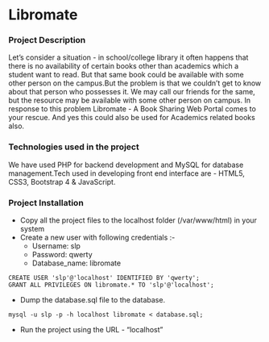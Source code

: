 # Libromate

### Project Description
Let’s consider a situation - in school/college library it often happens that there is no availability of certain books other than academics which a student want to read. But that same book could be available with some other person on the campus.But the problem is that we couldn’t get to know about that person who possesses it. We may call our friends for the same, but the resource may be available with some other person on campus.
In response to this problem Libromate - A Book Sharing Web Portal comes to your rescue. And yes this could also be used for Academics related books also.

### Technologies used in the project
We have used PHP for backend development and MySQL for database management.Tech used in developing front end interface are - HTML5, CSS3, Bootstrap 4 & JavaScript.

### Project Installation
* Copy all the project files to the localhost folder (/var/www/html) in your system
* Create a new user with following credentials :-
  * Username: slp
  * Password: qwerty
  * Database_name: libromate
```
CREATE USER 'slp'@'localhost' IDENTIFIED BY 'qwerty';
GRANT ALL PRIVILEGES ON libromate.* TO 'slp'@'localhost';
```
* Dump the database.sql file to the database.
```
mysql -u slp -p -h localhost libromate < database.sql;
```
* Run the project using the URL - “localhost”
